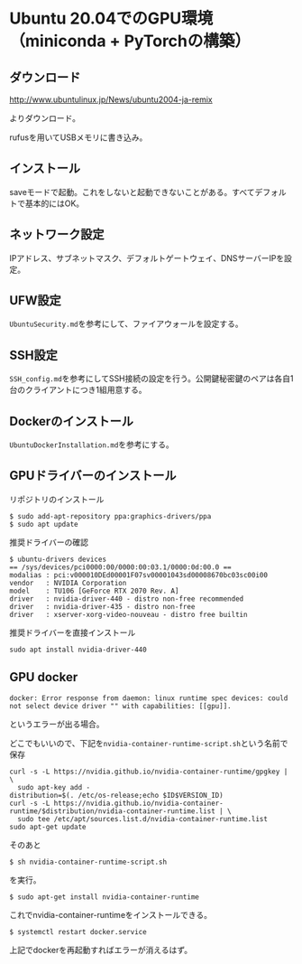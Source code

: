 # Ubuntu 20.04でのGPU環境（miniconda + PyTorchの構築）

## ダウンロード

http://www.ubuntulinux.jp/News/ubuntu2004-ja-remix

よりダウンロード。

rufusを用いてUSBメモリに書き込み。

## インストール

saveモードで起動。これをしないと起動できないことがある。すべてデフォルトで基本的にはOK。

## ネットワーク設定

IPアドレス、サブネットマスク、デフォルトゲートウェイ、DNSサーバーIPを設定。

## UFW設定

```UbuntuSecurity.md```を参考にして、ファイアウォールを設定する。

## SSH設定

```SSH_config.md```を参考にしてSSH接続の設定を行う。公開鍵秘密鍵のペアは各自1台のクライアントにつき1組用意する。

## Dockerのインストール

```UbuntuDockerInstallation.md```を参考にする。

## GPUドライバーのインストール

リポジトリのインストール

```
$ sudo add-apt-repository ppa:graphics-drivers/ppa
$ sudo apt update
```

推奨ドライバーの確認

```
$ ubuntu-drivers devices
== /sys/devices/pci0000:00/0000:00:03.1/0000:0d:00.0 ==
modalias : pci:v000010DEd00001F07sv00001043sd00008670bc03sc00i00
vendor   : NVIDIA Corporation
model    : TU106 [GeForce RTX 2070 Rev. A]
driver   : nvidia-driver-440 - distro non-free recommended
driver   : nvidia-driver-435 - distro non-free
driver   : xserver-xorg-video-nouveau - distro free builtin
```

推奨ドライバーを直接インストール

```
sudo apt install nvidia-driver-440
```

## GPU docker

```
docker: Error response from daemon: linux runtime spec devices: could not select device driver "" with capabilities: [[gpu]].
```

というエラーが出る場合。

どこでもいいので、下記を```nvidia-container-runtime-script.sh```という名前で保存

```
curl -s -L https://nvidia.github.io/nvidia-container-runtime/gpgkey | \
  sudo apt-key add -
distribution=$(. /etc/os-release;echo $ID$VERSION_ID)
curl -s -L https://nvidia.github.io/nvidia-container-runtime/$distribution/nvidia-container-runtime.list | \
  sudo tee /etc/apt/sources.list.d/nvidia-container-runtime.list
sudo apt-get update
```

そのあと

```
$ sh nvidia-container-runtime-script.sh
```

を実行。

```
$ sudo apt-get install nvidia-container-runtime
```

これでnvidia-container-runtimeをインストールできる。

```
$ systemctl restart docker.service 
```

上記でdockerを再起動すればエラーが消えるはず。